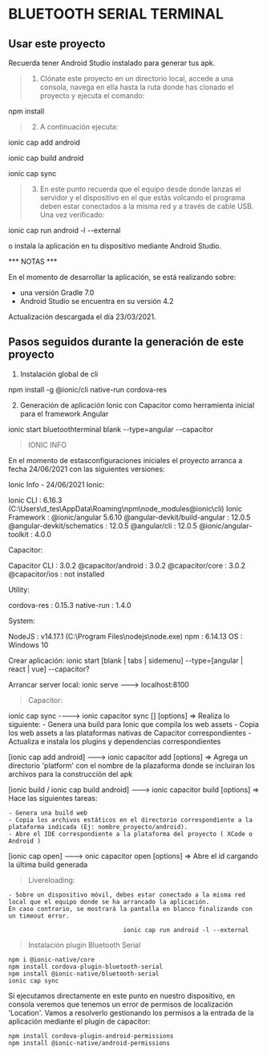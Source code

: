 # BLUETOOTH SERIAL TERMINAL

## Usar este proyecto

Recuerda tener Android Studio instalado para generar tus apk.

> 1. Clónate este proyecto en un directorio local, accede a una consola, navega en ella hasta la ruta donde
has clonado el proyecto y ejecuta el comando:

npm install

> 2. A continuación ejecuta:

ionic cap add android

ionic cap build android

ionic cap sync

> 3. En este punto recuerda que el equipo desde donde lanzas el servidor y el dispositivo en el que estás volcando el programa deben estar conectados a la misma red y a través de cable USB. Una vez verificado:

ionic cap run android -l --external 

o instala la aplicación en tu dispositivo mediante Android Studio.


*** NOTAS ***

En el momento de desarrollar la aplicación, se está realizando sobre:

- una versión Gradle 7.0 
- Android Studio se encuentra en su versión 4.2 

Actualización descargada el día 23/03/2021.



## Pasos seguidos durante la generación de este proyecto

1. Instalación global de cli

npm install -g @ionic/cli native-run cordova-res

2. Generación de aplicación Ionic con Capacitor como herramienta inicial para el framework Angular

ionic start bluetoothterminal blank --type=angular --capacitor


> IONIC INFO

En el momento de estasconfiguraciones iniciales el proyecto arranca a fecha 24/06/2021 con las siguientes versiones:

Ionic Info - 24/06/2021 
Ionic:

   Ionic CLI                     : 6.16.3 (C:\Users\d_tes\AppData\Roaming\npm\node_modules\@ionic\cli)
   Ionic Framework               : @ionic/angular 5.6.10
   @angular-devkit/build-angular : 12.0.5
   @angular-devkit/schematics    : 12.0.5
   @angular/cli                  : 12.0.5
   @ionic/angular-toolkit        : 4.0.0

Capacitor:

   Capacitor CLI      : 3.0.2
   @capacitor/android : 3.0.2
   @capacitor/core    : 3.0.2
   @capacitor/ios     : not installed

Utility:

   cordova-res : 0.15.3
   native-run  : 1.4.0

System:

   NodeJS : v14.17.1 (C:\Program Files\nodejs\node.exe)
   npm    : 6.14.13
   OS     : Windows 10

Crear aplicación: ionic start [blank | tabs | sidemenu] --type=[angular | react | vue] --capacitor?

Arrancar server local: ionic serve ---> localhost:8100


> Capacitor:

   ionic cap sync ----> ionic capacitor sync [<platform>] [options] => Realiza lo siguiente:
    - Genera una build para Ionic que compila los web assets
    - Copia los web assets a las plataformas nativas de Capacitor correspondientes
    - Actualiza e instala los plugins y dependencias correspondientes

   [ionic cap add android] ---> ionic capacitor add <platform> [options] => Agrega un directorio 'platform' con el nombre de la plazaforma donde se incluiran los archivos para la construcción del apk

   [ionic build / ionic cap build android] ---> ionic capacitor build <platform> [options] => Hace las siguientes tareas:

    - Genera una build web
    - Copia los archivos estáticos en el directorio correspondiente a la plataforma indicada (Ej: nombre_proyecto/android).
    - Abre el IDE correspondiente a la plataforma del proyecto ( XCode o Android )

   [ionic cap open] ---> onic capacitor open <platform> [options] => Abre el id cargando la última build generada


> Livereloading:

    - Sobre un dispositivo móvil, debes estar conectado a la misma red local que el equipo donde se ha arrancado la aplicación.
    En caso contrario, se mostrará la pantalla en blanco finalizando con un timeout error.

                                    ionic cap run android -l --external



> Instalación plugin Bluetooth Serial 

    npm i @ionic-native/core
    npm install cordova-plugin-bluetooth-serial
    npm install @ionic-native/bluetooth-serial
    ionic cap sync

   Si ejecutamos directamente en este punto en nuestro dispositivo,
   en consola veremos que tenemos un error de permisos de localización 'Location'.
   Vamos a resolverlo gestionando los permisos a la entrada de la aplicación mediante
   el plugin de capacitor: 

    npm install cordova-plugin-android-permissions
    npm install @ionic-native/android-permissions 




